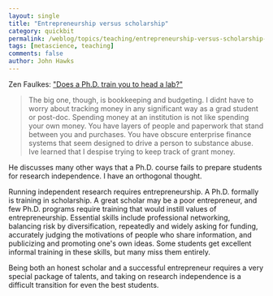```yaml
---
layout: single 
title: "Entrepreneurship versus scholarship" 
category: quickbit
permalink: /weblog/topics/teaching/entrepreneurship-versus-scholarship-2012.html
tags: [metascience, teaching] 
comments: false 
author: John Hawks 
---
```


Zen Faulkes: <a href="http://neurodojo.blogspot.com/2012/08/does-phd-train-you-to-head-lab.html">"Does a Ph.D. train you to head a lab?"</a>

<blockquote>The big one, though, is bookkeeping and budgeting. I didnt have to worry about tracking money in any significant way as a grad student or post-doc. Spending money at an institution is not like spending your own money. You have layers of people and paperwork that stand between you and purchases. You have obscure enterprise finance systems that seem designed to drive a person to substance abuse. Ive learned that I despise trying to keep track of grant money.</blockquote>

He discusses many other ways that a Ph.D. course fails to prepare students for research independence. I have an orthogonal thought. 

Running independent research requires entrepreneurship. A Ph.D. formally is training in scholarship. A great scholar may be a poor entrepreneur, and few Ph.D. programs require training that would instill values of entrepreneurship. Essential skills include professional networking, balancing risk by diversification, repeatedly and widely asking for funding, accurately judging the motivations of people who share information, and publicizing and promoting one's own ideas. Some students get excellent informal training in these skills, but many miss them entirely. 

Being both an honest scholar and a successful entrepreneur requires a very special package of talents, and taking on research independence is a difficult transition for even the best students. 

